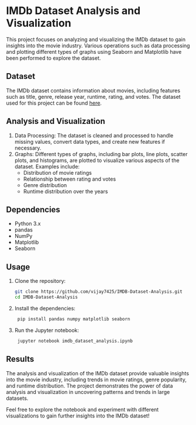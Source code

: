 # IMDb Dataset Analysis and Visualization

This project focuses on analyzing and visualizing the IMDb dataset to gain insights into the movie industry. Various operations such as data processing and plotting different types of graphs using Seaborn and Matplotlib have been performed to explore the dataset.

## Dataset
The IMDb dataset contains information about movies, including features such as title, genre, release year, runtime, rating, and votes. The dataset used for this project can be found [here](https://www.imdb.com/interfaces/).

## Analysis and Visualization
1. Data Processing: The dataset is cleaned and processed to handle missing values, convert data types, and create new features if necessary.
2. Graphs: Different types of graphs, including bar plots, line plots, scatter plots, and histograms, are plotted to visualize various aspects of the dataset. Examples include:
   - Distribution of movie ratings
   - Relationship between rating and votes
   - Genre distribution
   - Runtime distribution over the years

## Dependencies
- Python 3.x
- pandas
- NumPy
- Matplotlib
- Seaborn

## Usage
1. Clone the repository:
   ```bash
   git clone https://github.com/vijay7425/IMDB-Dataset-Analysis.git
   cd IMDB-Dataset-Analysis

   
2. Install the dependencies:
   ```bash
    pip install pandas numpy matplotlib seaborn


3. Run the Jupyter notebook:
   ```bash
    jupyter notebook imdb_dataset_analysis.ipynb

## Results
The analysis and visualization of the IMDb dataset provide valuable insights into the movie industry, including trends in movie ratings, genre popularity, and runtime distribution. 
The project demonstrates the power of data analysis and visualization in uncovering patterns and trends in large datasets.

Feel free to explore the notebook and experiment with different visualizations to gain further insights into the IMDb dataset!



